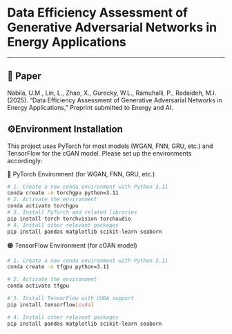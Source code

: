 # Data Efficiency Assessment of Generative Adversarial Networks in Energy Applications

---

## 📄 Paper
Nabila, U.M., Lin, L., Zhao, X., Gurecky, W.L., Ramuhalli, P., Radaideh, M.I. (2025). “Data Efficiency Assessment of Generative Adversarial Networks in Energy Applications,” Preprint submitted to Energy and AI.


## ⚙️Environment Installation

This project uses PyTorch for most models (WGAN, FNN, GRU, etc.) and TensorFlow for the cGAN model. Please set up the environments accordingly:

🔵 PyTorch Environment (for WGAN, FNN, GRU, etc.)
```bash
# 1. Create a new conda environment with Python 3.11
conda create -n torchgpu python=3.11
# 2. Activate the environment
conda activate torchgpu
# 3. Install PyTorch and related libraries
pip install torch torchvision torchaudio
# 4. Install other relevant packages
pip install pandas matplotlib scikit-learn seaborn
```

🟠 TensorFlow Environment (for cGAN model)
```bash
# 1. Create a new conda environment with Python 3.11
conda create -n tfgpu python=3.11

# 2. Activate the environment
conda activate tfgpu

# 3. Install TensorFlow with CUDA support
pip install tensorflow[cuda]

# 4. Install other relevant packages
pip install pandas matplotlib scikit-learn seaborn
```
